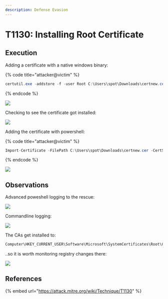 ```yaml
---
description: Defense Evasion
---
```


# T1130: Installing Root Certificate

## Execution

Adding a certificate with a native windows binary:

{% code title="attacker@victim" %}
```csharp
certutil.exe -addstore -f -user Root C:\Users\spot\Downloads\certnew.cer
```
{% endcode %}

![](../../.gitbook/assets/certs-certutil.png)

Checking to see the certificate got installed:

![](../../.gitbook/assets/certs-installed.png)

Adding the certificate with powershell:

{% code title="attacker@victim" %}
```csharp
Import-Certificate -FilePath C:\Users\spot\Downloads\certnew.cer -CertStoreLocation Cert:\CurrentUser\Root\
```
{% endcode %}

![](../../.gitbook/assets/certs-add-with-ps.png)

## Observations

Advanced poweshell logging to the rescue:

![](../../.gitbook/assets/certs-ps-logging.png)

Commandline logging:

![](../../.gitbook/assets/certs-logs.png)

The CAs get installed to:

```csharp
Computer\HKEY_CURRENT_USER\Software\Microsoft\SystemCertificates\Root\Certificates\C6B22A75B0633E76C9F21A81F2EE6E991F5C94AE
```

..so it is worth monitoring registry changes there:

![](../../.gitbook/assets/certs-registry.png)

## References

{% embed url="https://attack.mitre.org/wiki/Technique/T1130" %}


